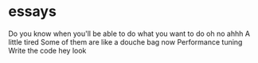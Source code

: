 # essays


Do you know when you'll be able to do what you want to do
oh no ahhh
A little tired
Some of them are like a douche bag
now Performance tuning
Write the code
hey
look